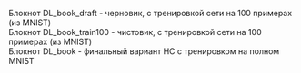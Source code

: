 Блокнот DL_book_draft - черновик, с тренировкой сети на 100 примерах (из MNIST)     
Блокнот DL_book_train100 - чистовик, с тренировкой сети на 100 примерах (из MNIST)      
Блокнот DL_book - финальный вариант НС с тренировком на  полном MNIST       
